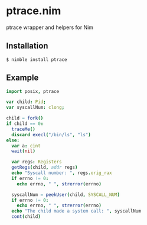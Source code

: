 # ptrace.nim
ptrace wrapper and helpers for Nim


## Installation

    $ nimble install ptrace

## Example

```nim
import posix, ptrace

var child: Pid;
var syscallNum: clong;

child = fork()
if child == 0:
  traceMe()
  discard execl("/bin/ls", "ls")
else:
  var a: cint
  wait(nil)

  var regs: Registers
  getRegs(child, addr regs)
  echo "Syscall number: ", regs.orig_rax
  if errno != 0:
    echo errno, " ", strerror(errno)

  syscallNum = peekUser(child, SYSCALL_NUM)
  if errno != 0:
    echo errno, " ", strerror(errno)
  echo "The child made a system call: ", syscallNum
  cont(child)
```
